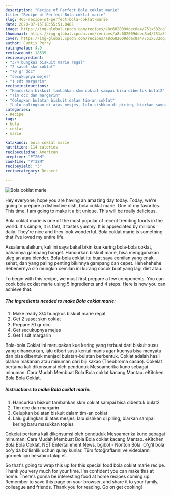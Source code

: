 ```yaml
---
description: "Recipe of Perfect Bola coklat marie"
title: "Recipe of Perfect Bola coklat marie"
slug: 465-recipe-of-perfect-bola-coklat-marie
date: 2020-07-15T18:55:51.048Z
image: https://img-global.cpcdn.com/recipes/a8c682009ddec8a4/751x532cq70/bola-coklat-marie-foto-resep-utama.jpg
thumbnail: https://img-global.cpcdn.com/recipes/a8c682009ddec8a4/751x532cq70/bola-coklat-marie-foto-resep-utama.jpg
cover: https://img-global.cpcdn.com/recipes/a8c682009ddec8a4/751x532cq70/bola-coklat-marie-foto-resep-utama.jpg
author: Curtis Perry
ratingvalue: 4.9
reviewcount: 18535
recipeingredient:
- "3/4 bungkus biskuit marie regal"
- "2 saset skm coklat"
- "70 gr dcc"
- "secukupnya mejes"
- "1 sdt margarin"
recipeinstructions:
- "Hancurkan biskuit tambahkan skm coklat sampai bisa dibentuk bulat2"
- "Tim dcc dan margarin"
- "Celupkan bulatan biskuit dalam tim-an coklat"
- "Lalu gulingkan di atas mesjes, lalu sishkan di piring, biarkan sampai kering baru masukkan toples"
categories:
- Recipe
tags:
- bola
- coklat
- marie

katakunci: bola coklat marie 
nutrition: 114 calories
recipecuisine: American
preptime: "PT26M"
cooktime: "PT38M"
recipeyield: "3"
recipecategory: Dessert

---
```



![Bola coklat marie](https://img-global.cpcdn.com/recipes/a8c682009ddec8a4/751x532cq70/bola-coklat-marie-foto-resep-utama.jpg)

Hey everyone, hope you are having an amazing day today. Today, we're going to prepare a distinctive dish, bola coklat marie. One of my favorites. This time, I am going to make it a bit unique. This will be really delicious.

Bola coklat marie is one of the most popular of recent trending foods in the world. It's simple, it is fast, it tastes yummy. It is appreciated by millions daily. They're nice and they look wonderful. Bola coklat marie is something that I've loved my entire life.

Assalamualaikum, kali ini saya bakal bikin kue kering bola-bola coklat, bahannya gampang banget. Hancurkan biskuit marie, bisa menggunakan uleg an atau blender. Bola-bola coklat itu buat saya cemilan yang enak, sehat, dan yang paling penting bikinnya gampang dan cepet. Hehehehehe Sebenernya sih mungkin cemilan ini kurang cocok buat yang lagi diet atau.


To begin with this recipe, we must first prepare a few components. You can cook bola coklat marie using 5 ingredients and 4 steps. Here is how you can achieve that.

<!--inarticleads1-->

##### The ingredients needed to make Bola coklat marie:

1. Make ready 3/4 bungkus biskuit marie regal
1. Get 2 saset skm coklat
1. Prepare 70 gr dcc
1. Get secukupnya mejes
1. Get 1 sdt margarin


Bola-bola Coklat ini merupakan kue kering yang terbuat dari biskuit susu yang dihancurkan, lalu diberi susu kental manis agar kuenya bisa menyatu dan bisa dibentuk menjadi bulatan-bulatan berbentuk. Coklat adalah hasil olahan makanan atau minuman dari biji kakao (Theobroma cacao). Cokelat pertama kali dikonsumsi oleh penduduk Mesoamerika kuno sebagai minuman. Cara Mudah Membuat Bola Bola coklat kacang Mantap. eKitchen Bola Bola Coklat. 

<!--inarticleads2-->

##### Instructions to make Bola coklat marie:

1. Hancurkan biskuit tambahkan skm coklat sampai bisa dibentuk bulat2
1. Tim dcc dan margarin
1. Celupkan bulatan biskuit dalam tim-an coklat
1. Lalu gulingkan di atas mesjes, lalu sishkan di piring, biarkan sampai kering baru masukkan toples


Cokelat pertama kali dikonsumsi oleh penduduk Mesoamerika kuno sebagai minuman. Cara Mudah Membuat Bola Bola coklat kacang Mantap. eKitchen Bola Bola Coklat. NET Entertainment News. bgibol - Nonton Bola. O&#39;g&#39;il bola bo&#39;yida bo&#39;lishlik uchun qulay kunlar. Tüm fotoğraflarını ve videolarını görmek için hesabını takip et. 

So that's going to wrap this up for this special food bola coklat marie recipe. Thank you very much for your time. I'm confident you can make this at home. There's gonna be interesting food at home recipes coming up. Remember to save this page on your browser, and share it to your family, colleague and friends. Thank you for reading. Go on get cooking!
